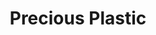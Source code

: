 ---
title: Precious Plastic
category: recursos tutoriales
subcategory: emprendedores
contenido: 'Aprende todo lo que podes crear con plastico con conocimiento y máquinas open source'
content: 'Learn all you can create with Precious Plastics open source machines and knowledge.'
link: 'https://preciousplastic.com/en/creations.html'
favicon: ''
image: "plastic"
---